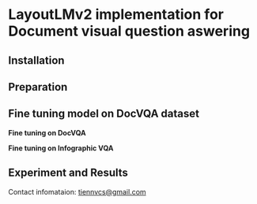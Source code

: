 # LayoutLMv2 implementation for Document visual question aswering

## Installation


## Preparation



## Fine tuning model on DocVQA dataset

**Fine tuning on DocVQA**


**Fine tuning on Infographic VQA**

## Experiment and Results


Contact infomataion: tiennvcs@gmail.com
